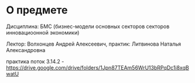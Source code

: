 # О предмете
Дисциплина: БМС (бизнес-модели основных секторов секторов инновациоонной экономики)

Лектор: Волхонцев Андрей Алексеевич, практик: Литвинова Наталья Александровна

практика поток 3.14.2 - https://drive.google.com/drive/folders/1Jpn87TEAm56WrU13bRPqDc1i8xqBwatU

